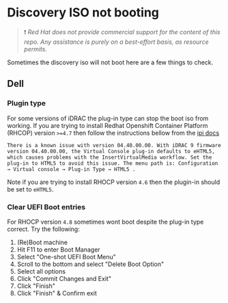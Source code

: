 # Discovery ISO not booting

> ❗ _Red Hat does not provide commercial support for the content of this repo. Any assistance is purely on a best-effort basis, as resource permits._

Sometimes the discovery iso will not boot here are a few things to check.

## Dell

### Plugin type

For some versions of iDRAC the plug-in type can stop the boot iso from working. If you are trying to install Redhat Openshift Container Platform (RHCOP) version `>=4.7` then follow the instructions bellow from the [ipi docs](https://docs.openshift.com/container-platform/4.7/installing/installing_bare_metal_ipi/ipi-install-installation-workflow.html)

```
There is a known issue with version 04.40.00.00. With iDRAC 9 firmware version 04.40.00.00, the Virtual Console plug-in defaults to eHTML5, which causes problems with the InsertVirtualMedia workflow. Set the plug-in to HTML5 to avoid this issue. The menu path is: Configuration → Virtual console → Plug-in Type → HTML5 .
```

Note if you are trying to install RHOCP version `4.6` then the plugin-in should be set to `eHTML5`.

### Clear UEFI Boot entries

For RHOCP version `4.8` sometimes wont boot despite the plug-in type correct. Try the following:

1. (Re)Boot machine
2. Hit F11 to enter Boot Manager
3. Select "One-shot UEFI Boot Menu"
4. Scroll to the bottom and select "Delete Boot Option"
5. Select all options
6. Click "Commit Changes and Exit"
7. Click "Finish"
8. Click "Finish" & Confirm exit
